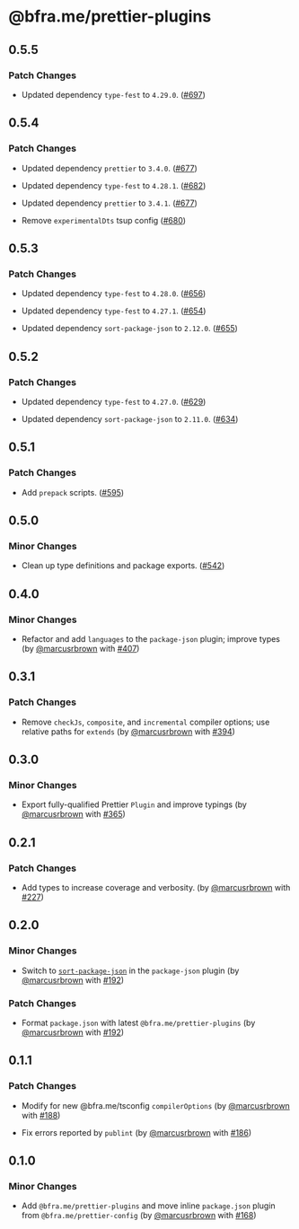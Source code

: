 # @bfra.me/prettier-plugins

## 0.5.5
### Patch Changes


- Updated dependency `type-fest` to `4.29.0`. ([#697](https://github.com/bfra-me/works/pull/697))

## 0.5.4
### Patch Changes


- Updated dependency `prettier` to `3.4.0`. ([#677](https://github.com/bfra-me/works/pull/677))


- Updated dependency `type-fest` to `4.28.1`. ([#682](https://github.com/bfra-me/works/pull/682))


- Updated dependency `prettier` to `3.4.1`. ([#677](https://github.com/bfra-me/works/pull/677))


- Remove `experimentalDts` tsup config ([#680](https://github.com/bfra-me/works/pull/680))

## 0.5.3
### Patch Changes


- Updated dependency `type-fest` to `4.28.0`. ([#656](https://github.com/bfra-me/works/pull/656))


- Updated dependency `type-fest` to `4.27.1`. ([#654](https://github.com/bfra-me/works/pull/654))


- Updated dependency `sort-package-json` to `2.12.0`. ([#655](https://github.com/bfra-me/works/pull/655))

## 0.5.2
### Patch Changes


- Updated dependency `type-fest` to `4.27.0`. ([#629](https://github.com/bfra-me/works/pull/629))


- Updated dependency `sort-package-json` to `2.11.0`. ([#634](https://github.com/bfra-me/works/pull/634))

## 0.5.1
### Patch Changes


- Add `prepack` scripts. ([#595](https://github.com/bfra-me/works/pull/595))

## 0.5.0
### Minor Changes


- Clean up type definitions and package exports. ([#542](https://github.com/bfra-me/works/pull/542))

## 0.4.0
### Minor Changes



- Refactor and add `languages` to the `package-json` plugin; improve types (by [@marcusrbrown](https://github.com/marcusrbrown) with [#407](https://github.com/bfra-me/works/pull/407))

## 0.3.1
### Patch Changes



- Remove `checkJs`, `composite`, and `incremental` compiler options; use relative paths for `extends` (by [@marcusrbrown](https://github.com/marcusrbrown) with [#394](https://github.com/bfra-me/works/pull/394))

## 0.3.0
### Minor Changes



- Export fully-qualified Prettier `Plugin` and improve typings (by [@marcusrbrown](https://github.com/marcusrbrown) with [#365](https://github.com/bfra-me/works/pull/365))

## 0.2.1

### Patch Changes

- Add types to increase coverage and verbosity. (by [@marcusrbrown](https://github.com/marcusrbrown) with [#227](https://github.com/bfra-me/works/pull/227))

## 0.2.0

### Minor Changes

- Switch to [`sort-package-json`](https://github.com/keithamus/sort-package-json) in the `package-json` plugin (by [@marcusrbrown](https://github.com/marcusrbrown) with [#192](https://github.com/bfra-me/works/pull/192))

### Patch Changes

- Format `package.json` with latest `@bfra.me/prettier-plugins` (by [@marcusrbrown](https://github.com/marcusrbrown) with [#192](https://github.com/bfra-me/works/pull/192))

## 0.1.1

### Patch Changes

- Modify for new @bfra.me/tsconfig `compilerOptions` (by [@marcusrbrown](https://github.com/marcusrbrown) with [#188](https://github.com/bfra-me/works/pull/188))

- Fix errors reported by `publint` (by [@marcusrbrown](https://github.com/marcusrbrown) with [#186](https://github.com/bfra-me/works/pull/186))

## 0.1.0

### Minor Changes

- Add `@bfra.me/prettier-plugins` and move inline `package.json` plugin from `@bfra.me/prettier-config` (by [@marcusrbrown](https://github.com/marcusrbrown) with [#168](https://github.com/bfra-me/works/pull/168))
